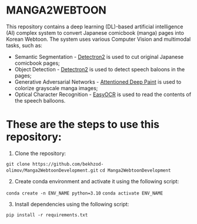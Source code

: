 # MANGA2WEBTOON
This repository contains a deep learning (DL)-based artificial intelligence (AI) complex system to convert Japanese comicbook (manga) pages into Korean Webtoon. The system uses various Computer Vision and multimodal tasks, such as:
* Semantic Segmentation              - [Detectron2](https://github.com/facebookresearch/detectron2) is used to cut original Japanese comicbook pages;
* Object Detection                   - [Detectron2](https://github.com/facebookresearch/detectron2) is used to detect speech baloons in the pages;
* Generative Adversarial Networks    - [Attentioned Deep Paint](https://github.com/ktaebum/AttentionedDeepPaint) is used to colorize grayscale manga images;
* Optical Character Recognition      - [EasyOCR](https://github.com/JaidedAI/EasyOCR) is used to read the contents of the speech balloons.

# These are the steps to use this repository:

1. Clone the repository:

`git clone https://github.com/bekhzod-olimov/Manga2WebtoonDevelopment.git`
`cd Manga2WebtoonDevelopment`

2. Create conda environment and activate it using the following script:
   
`conda create -n ENV_NAME python=3.10`
`conda activate ENV_NAME`

3. Install dependencies using the following script:

`pip install -r requirements.txt`
